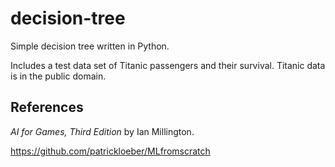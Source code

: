 # decision-tree
Simple decision tree written in Python.

Includes a test data set of Titanic passengers and their survival. Titanic data is in the public domain.

## References
*AI for Games, Third Edition* by Ian Millington.

https://github.com/patrickloeber/MLfromscratch 